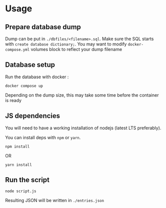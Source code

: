 # Usage

## Prepare database dump

Dump can be put in `./dbfiles/<filename>.sql`. Make sure the SQL starts with `create database dictionary;`.
You may want to modify `docker-compose.yml` volumes block to reflect your dump filename

## Database setup

Run the database with docker :

```
docker compose up
```

Depending on the dump size, this may take some time before the container is ready

## JS dependencies

You will need to have a working installation of nodejs (latest LTS preferably).

You can install deps with `npm` or `yarn`.

```
npm install
```

OR

```
yarn install
```

## Run the script

`node script.js`

Resulting JSON will be written in `./entries.json`
